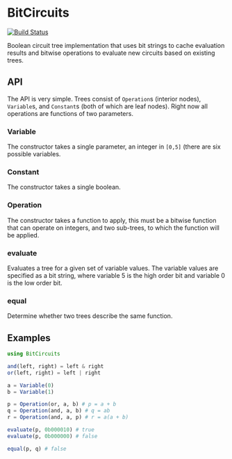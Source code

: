 # BitCircuits

[![Build Status](https://travis-ci.org/um-tech-evolution/BitCircuits.jl.svg?branch=master)](https://travis-ci.org/um-tech-evolution/BitCircuits.jl)

Boolean circuit tree implementation that uses bit strings to cache evaluation
results and bitwise operations to evaluate new circuits based on existing trees.

## API

The API is very simple. Trees consist of `Operation`s (interior nodes),
`Variable`s, and `Constant`s (both of which are leaf nodes). Right now all
operations are functions of two parameters.

### Variable

The constructor takes a single parameter, an integer in `[0,5]` (there are six
possible variables.

### Constant

The constructor takes a single boolean.

### Operation

The constructor takes a function to apply, this must be a bitwise function that
can operate on integers, and two sub-trees, to which the function will be
applied.

### evaluate

Evaluates a tree for a given set of variable values. The variable values are
specified as a bit string, where variable 5 is the high order bit and variable 0
is the low order bit.

### equal

Determine whether two trees describe the same function.

## Examples

```julia
using BitCircuits

and(left, right) = left & right
or(left, right) = left | right

a = Variable(0)
b = Variable(1)

p = Operation(or, a, b) # p = a + b
q = Operation(and, a, b) # q = ab
r = Operation(and, a, p) # r = a(a + b)

evaluate(p, 0b000010) # true
evaluate(p, 0b000000) # false

equal(p, q) # false
```
